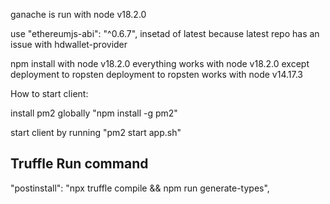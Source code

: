 ganache is run with node v18.2.0

use "ethereumjs-abi": "^0.6.7", insetad of latest because latest repo has an issue with hdwallet-provider

npm install with node v18.2.0
everything works with node v18.2.0 except deployment to ropsten
deployment to ropsten works with node v14.17.3

How to start client:

install pm2 globally "npm install -g pm2"

start client by running "pm2 start app.sh"

## Truffle Run command
"postinstall": "npx truffle compile && npm run generate-types",
    
